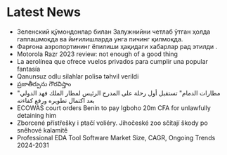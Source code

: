 # Latest News
-  Зеленский қўмондонлар билан Залужнийни четлаб ўтган ҳолда гаплашмоқда ва йиғилишларда унга пичинг қилмоқда.
-  Фарғона аэропортининг ёпилиши ҳақидаги хабарлар рад этилди .
-  Motorola Razr 2023 review: not enough of a good thing
-  La aerolínea que ofrece vuelos privados para cumplir una popular fantasía
-  Qanunsuz odlu silahlar polisə təhvil verildi
-  ప్రజాతీర్పును గౌరవిస్తాం
-  "مطارات الدمام" تستقبل أول رحلة على المدرج الرئيس لمطار الملك فهد الدولي بعد اكتمال تطويره ورفع كفاءته
-  ECOWAS court orders Benin to pay Igboho 20m CFA for unlawfully detaining him
-  Zborcené přístřešky i ptačí voliéry. Jihočeské zoo sčítají škody po sněhové kalamitě
-  Professional EDA Tool Software Market Size, CAGR, Ongoing Trends 2024-2031
